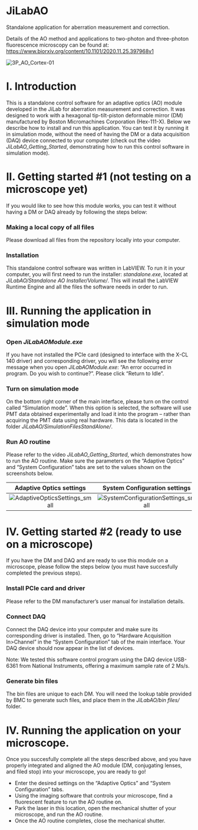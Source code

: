# JiLabAO
Standalone application for aberration measurement and correction. 

Details of the AO method and applications to two-photon and three-photon fluorescence microscopy can be found at: https://www.biorxiv.org/content/10.1101/2020.11.25.397968v1

![3P_AO_Cortex-01](https://user-images.githubusercontent.com/82175337/121226122-0eb26800-c83f-11eb-8368-7d51a25e666a.png)

# I. Introduction
This is a standalone control software for an adaptive optics (AO) module developed in the JiLab for aberration measurement and correction. It was designed to work with a hexagonal tip-tilt-piston deformable mirror (DM) manufactured by Boston Micromachines Corporation (Hex-111-X). Below we describe how to install and run this application. You can test it by running it in simulation mode, without the need of having the DM or a data acquisition (DAQ) device connected to your computer (check out the video *JiLabAO_Getting_Started*, demonstrating how to run this control software in simulation mode).

# II. Getting started #1 (not testing on a microscope yet)
If you would like to see how this module works, you can test it without having a DM or DAQ already by following the steps below:

### Making a local copy of all files
Please download all files from the repository locally into your computer.

### Installation
This standalone control software was written in LabVIEW. To run it in your computer, you will first need to run the installer: *standalone.exe*, located at *JiLabAO/Standalone AO Installer/Volume/*. This will install the LabVIEW Runtime Engine and all the files the software needs in order to run.

# III. Running the application in simulation mode

### Open *JiLabAOModule.exe*
If you have not installed the PCIe card (designed to interface with the X-CL 140 driver) and corresponding driver, you will see the following error message when you open *JiLabAOModule.exe*: “An error occurred in program. Do you wish to continue?”. Please click “Return to Idle”.

### Turn on simulation mode
On the bottom right corner of the main interface, please turn on the control called “Simulation mode”. When this option is selected, the software will use PMT data obtained experimentally and load it into the program – rather than acquiring the PMT data using real hardware. This data is located in the folder *JiLabAO/SimulationFilesStandAlone/*.

### Run AO routine
Please refer to the video *JiLabAO_Getting_Started*, which demonstrates how to run the AO routine. Make sure the parameters on the “Adaptive Optics” and “System Configuration” tabs are set to the values shown on the screenshots below.

Adaptive Optics settings             |  System Configuration settings
:-------------------------:|:-------------------------:
![AdaptiveOpticsSettings_small](https://user-images.githubusercontent.com/82175337/121077302-53c99200-c78c-11eb-872e-b3563411bf16.PNG) |  ![SystemConfigurationSettings_small](https://user-images.githubusercontent.com/82175337/121077318-57f5af80-c78c-11eb-81fc-660997006724.PNG)

                                                                                                                                         
# IV. Getting started #2 (ready to use on a microscope)
If you have the DM and DAQ and are ready to use this module on a microscope, please follow the steps below (you must have succesfully completed the previous steps).

### Install PCIe card and driver
Please refer to the DM manufacturer’s user manual for installation details.

### Connect DAQ
Connect the DAQ device into your computer and make sure its corresponding driver is installed. Then, go to “Hardware Acquisition In>Channel” in the “System Configuration” tab of the main interface. Your DAQ device should now appear in the list of devices.

Note: We tested this software control program using the DAQ device USB-6361 from National Instruments, offering a maximum sample rate of 2 Ms/s.

### Generate bin files
The bin files are unique to each DM. You will need the lookup table provided by BMC to generate such files, and place them in the *JiLabAO/bin files/* folder.

# IV. Running the application on your microscope. 
Once you succesfully complete all the steps described above, and you have properly integrated and aligned the AO module (DM, conjugating lenses, and filed stop) into your microscope, you are ready to go!

- Enter the desired settings on the “Adaptive Optics” and “System Configuration” tabs. 
- Using the imaging software that controls your microscope, find a fluorescent feature to run the AO routine on. 
- Park the laser in this location, open the mechanical shutter of your microscope, and run the AO routine.
- Once the AO routine completes, close the mechanical shutter.
